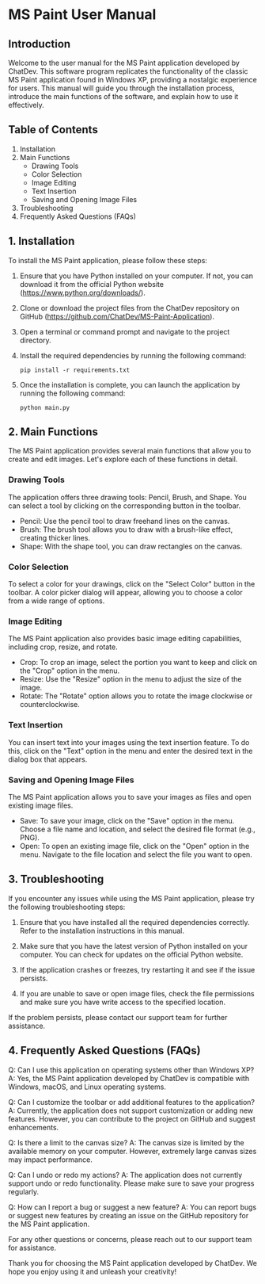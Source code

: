 # MS Paint User Manual

## Introduction
Welcome to the user manual for the MS Paint application developed by ChatDev. This software program replicates the functionality of the classic MS Paint application found in Windows XP, providing a nostalgic experience for users. This manual will guide you through the installation process, introduce the main functions of the software, and explain how to use it effectively.

## Table of Contents
1. Installation
2. Main Functions
   - Drawing Tools
   - Color Selection
   - Image Editing
   - Text Insertion
   - Saving and Opening Image Files
3. Troubleshooting
4. Frequently Asked Questions (FAQs)

## 1. Installation
To install the MS Paint application, please follow these steps:

1. Ensure that you have Python installed on your computer. If not, you can download it from the official Python website (https://www.python.org/downloads/).

2. Clone or download the project files from the ChatDev repository on GitHub (https://github.com/ChatDev/MS-Paint-Application).

3. Open a terminal or command prompt and navigate to the project directory.

4. Install the required dependencies by running the following command:
   ```
   pip install -r requirements.txt
   ```

5. Once the installation is complete, you can launch the application by running the following command:
   ```
   python main.py
   ```

## 2. Main Functions
The MS Paint application provides several main functions that allow you to create and edit images. Let's explore each of these functions in detail.

### Drawing Tools
The application offers three drawing tools: Pencil, Brush, and Shape. You can select a tool by clicking on the corresponding button in the toolbar.

- Pencil: Use the pencil tool to draw freehand lines on the canvas.
- Brush: The brush tool allows you to draw with a brush-like effect, creating thicker lines.
- Shape: With the shape tool, you can draw rectangles on the canvas.

### Color Selection
To select a color for your drawings, click on the "Select Color" button in the toolbar. A color picker dialog will appear, allowing you to choose a color from a wide range of options.

### Image Editing
The MS Paint application also provides basic image editing capabilities, including crop, resize, and rotate.

- Crop: To crop an image, select the portion you want to keep and click on the "Crop" option in the menu.
- Resize: Use the "Resize" option in the menu to adjust the size of the image.
- Rotate: The "Rotate" option allows you to rotate the image clockwise or counterclockwise.

### Text Insertion
You can insert text into your images using the text insertion feature. To do this, click on the "Text" option in the menu and enter the desired text in the dialog box that appears.

### Saving and Opening Image Files
The MS Paint application allows you to save your images as files and open existing image files.

- Save: To save your image, click on the "Save" option in the menu. Choose a file name and location, and select the desired file format (e.g., PNG).
- Open: To open an existing image file, click on the "Open" option in the menu. Navigate to the file location and select the file you want to open.

## 3. Troubleshooting
If you encounter any issues while using the MS Paint application, please try the following troubleshooting steps:

1. Ensure that you have installed all the required dependencies correctly. Refer to the installation instructions in this manual.

2. Make sure that you have the latest version of Python installed on your computer. You can check for updates on the official Python website.

3. If the application crashes or freezes, try restarting it and see if the issue persists.

4. If you are unable to save or open image files, check the file permissions and make sure you have write access to the specified location.

If the problem persists, please contact our support team for further assistance.

## 4. Frequently Asked Questions (FAQs)
Q: Can I use this application on operating systems other than Windows XP?
A: Yes, the MS Paint application developed by ChatDev is compatible with Windows, macOS, and Linux operating systems.

Q: Can I customize the toolbar or add additional features to the application?
A: Currently, the application does not support customization or adding new features. However, you can contribute to the project on GitHub and suggest enhancements.

Q: Is there a limit to the canvas size?
A: The canvas size is limited by the available memory on your computer. However, extremely large canvas sizes may impact performance.

Q: Can I undo or redo my actions?
A: The application does not currently support undo or redo functionality. Please make sure to save your progress regularly.

Q: How can I report a bug or suggest a new feature?
A: You can report bugs or suggest new features by creating an issue on the GitHub repository for the MS Paint application.

For any other questions or concerns, please reach out to our support team for assistance.

Thank you for choosing the MS Paint application developed by ChatDev. We hope you enjoy using it and unleash your creativity!